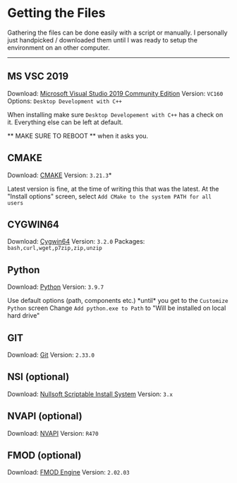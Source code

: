 # Getting the Files

Gathering the files can be done easily with a script or manually.
I personally just handpicked / downloaded them until I was ready to setup the environment on an other computer.  

---
## MS VSC 2019
Download: [Microsoft Visual Studio 2019 Community Edition](https://visualstudio.microsoft.com/thank-you-downloading-visual-studio/?sku=Community&rel=16)
Version: `VC160`
Options: `Desktop Development with C++`
 
 When installing make sure `Desktop Developement with C++` has a check on it.
 Everything else can be left at default.
 
 ** MAKE SURE TO REBOOT ** when it asks you.
 
 
 
 ## CMAKE
 Download: [CMAKE](https://github.com/Kitware/CMake/releases/download/v3.21.3/)
 Version: `3.21.3`*
 
Latest version is fine, at the time of writing this that was the latest.
At the "Install options" screen, select `Add CMake to the system PATH for all users`
  
 
 ## CYGWIN64
 Download: [Cygwin64](https://cygwin.com/install.html)
 Version: `3.2.0`
 Packages: `bash,curl,wget,p7zip,zip,unzip`
 
 
 ## Python
 Download: [Python](https://www.python.org/downloads/)
 Version: `3.9.7`
 
 Use default options (path, components etc.) \*until\* you get to the `Customize Python` screen
 Change `Add python.exe to Path` to "Will be installed on local hard drive"
 
 ## GIT
 Download: [Git](https://gitforwindows.org/)
 Version: `2.33.0`
 
 ## NSI (optional)
 Download: [Nullsoft Scriptable Install System](https://nsis.sourceforge.io/Main_Page)
 Version: `3.x`
 
 ## NVAPI (optional)
Download: [NVAPI](https://developer.nvidia.com/nvapi)
Version: `R470`


## FMOD (optional)
Download: [FMOD Engine](https://www.fmod.com/)
Version: `2.02.03`
 